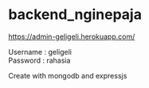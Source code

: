 # backend_nginepaja
https://admin-geligeli.herokuapp.com/

Username : geligeli    \
Password : rahasia



Create with mongodb and expressjs

